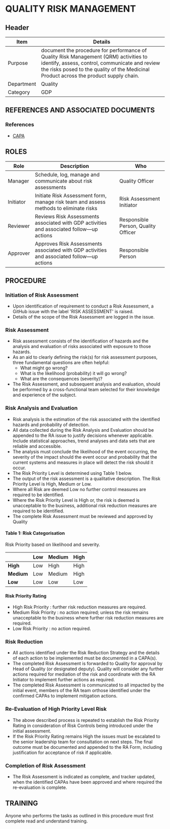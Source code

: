 # QUALITY RISK MANAGEMENT

## Header

|Item          |Details          |
|--------------|---------------|
|Purpose       |document the procedure for performance of Quality Risk Management (QRM) activities to identify, assess, control, communicate and review the risks posed to the quality of the Medicinal Product across the product supply chain.|
|Department    |Quality |
|Category     |GDP |

## REFERENCES AND ASSOCIATED DOCUMENTS

### References

* [CAPA][YUISV]

## ROLES

Role     |   Description    |   Who
------   |   --------       |  ----
Manager |  Schedule, log, manage and communicate about risk assessments | Quality Officer
Initiator | Initiate Risk Assessment form, manage risk team and assess methods to eliminate risks | Risk Assessment Initiator
Reviewer | Reviews Risk Assessments associated with GDP activities and associated follow—up actions | Responsible Person, Quality Officer
Approver | Approves Risk Assessments associated with GDP activities and associated follow—up actions  | Responsible Person

## PROCEDURE

### Initiation of Risk Assessment

* Upon identification of requirement to conduct a Risk Assessment, a GitHub issue with the label 'RISK ASSESSMENT' is raised.
* Details of the scope of the Risk Assessment are logged in the issue.

### Risk Assessment

* Risk assessment consists of the identification of hazards and the analysis and evaluation of risks associated with exposure to those hazards.
* As an aid to clearly defining the risk(s) for risk assessment purposes, three fundamental questions are often helpful:
  * What might go wrong?
  * What is the likelihood (probability) it will go wrong?
  * What are the consequences (severity)?
* The Risk Assessment, and subsequent analysis and evaluation, should be performed by a cross-functional team selected for their knowledge and experience of the subject.

### Risk Analysis and Evaluation

* Risk analysis is the estimation of the risk associated with the identified hazards and probability of detection.
* All data collected during the Risk Analysis and Evaluation should be appended to the RA issue to justify decisions whenever applicable. Include statistical approaches, trend analyses and data sets that are reliable and accessible.
* The analysis must conclude the likelihood of the event occurring, the severity of the impact should the event occur and probability that the current systems and measures in place will detect the risk should it occur.
* The Risk Priority Level is determined using Table 1 below.
* The output of the risk assessment is a qualitative description. The Risk Priority Level is High, Medium or Low.
* Where all Risk are deemed Low no further control measures are required to be identified.
* Where the Risk Priority Level is High or, the risk is deemed is unacceptable to the business, additional risk reduction measures are required to be identified.
* The complete Risk Assessment must be reviewed and approved by Quality

#### Table 1: Risk Categorisation

Risk Priority based on likelihood and severity.

|             | Low   | Medium  |   High  |
|-----------|------------|------------|------------|
|     **High**  | Low   | High     |  High   |
|     **Medium** | Low   | Medium    |   High   |
|     **Low**  | Low   | Low     |   Low   |

#### Risk Priority Rating

* High Risk Priority : further risk reduction measures are required.
* Medium Risk Priority : no action required; unless the risk remains unacceptable to the business where further risk reduction measures are required.
* Low Risk Priority : no action required.

### Risk Reduction

* All actions identified under the Risk Reduction Strategy and the details of each action to be implemented must be documented in a CAPA(s).
* The completed Risk Assessment is forwarded to Quality for approval by Head of Quality (or designated deputy). Quality will consider any further actions required for mediation of the risk and coordinate with the RA Initiator to implement further actions as required.
* The completed Risk Assessment is communicated to all impacted by the initial event, members of the RA team orthose identified under the confirmed CAPAs to implement mitigation actions.

### Re-Evaluation of High Priority Level Risk

* The above described process is repeated to establish the Risk Priority Rating in consideration of Risk Controls being introduced under the initial assessment.
* If the Risk Priority Rating remains High the issues must be escalated to the senior leadership team for consultation on next steps. The final outcome must be documented and appended to the RA Form, including justification for acceptance of risk if applicable.

### Completion of Risk Assessment

* The Risk Assessment is indicated as complete, and tracker updated, when the identified CAPAs have been approved and where required the re-evaluation is complete.

## TRAINING

Anyone who performs the tasks as outlined in this procedure must first complete read and understand training.

[GMP Guidelines]: https://ec.europa.eu/health/documents/eudralex/vol-4_en]
[GDP Guidelines]: https://eur-lex.europa.eu/LexUriServ/LexUriServ.do?uri=OJ:C:2013:343:0001:0014:EN:PDF
[GVP Guidelines]: https://www.ema.europa.eu/en/documents/regulatory-procedural-guideline/guideline-good-pharmacovigilance-practices-gvp-module-vi-collection-management-submission-reports_en.pdf
[Directive 2010/84/EU]: https://ec.europa.eu/health/sites/health/files/files/eudralex/vol-1/dir_2010_84/dir_2010_84_en.pdf
[Regulation EU No 1235/2010]: https://eur-lex.europa.eu/legal-content/EN/TXT/?uri=CELEX:32010R1235
[AMXWS]: /procedures/Procedure_GDP_AMXWS_Management_of_Standard_Operating_Procedures.md
[XIDEX]: /procedures/Procedure_GDP_XIDEX_Responsible_Person.md
[BWRPX]: /procedures/Procedure_GDP_BWRPX_Documentation_Control.md
[XCEUG]: /procedures/Procedure_GDP_XCEUG_Deviations.md
[UYNEF]: /procedures/Procedure_GDP_UYNEF_Change_Control.md
[OZCFN]: /procedures/Procedure_GDP_OZCFN_Management_Review_And_Monitoring.md
[LBHIY]: /procedures/Procedure_GDP_LBHIY_Quality_Risk_Management.md
[ZWJPR]: /procedures/Procedure_GDP_ZWJPR_Training.md
[VQICE]: /procedures/Procedure_GDP_VQICE_Receipt_Of_Medicinal_Products.md
[AGTXC]: /procedures/Procedure_GDP_AGTXC_Establishing_The_Authority_Of_Suppliers_To_Supply_Medicinal_Products.md
[ZIWKI]: /procedures/Procedure_GDP_ZIWKI_Customer_Complaints.md
[VOZWP]: /procedures/Procedure_GDP_VOZWP_Recall_Procedure.md
[HBQIN]: /procedures/Procedure_GDP_HBQIN_Outsourced_Activities.md
[GMQHI]: /procedures/Procedure_GDP_GMQHI_Self_Inspections.md
[VTOMR]: /procedures/Procedure_GDP_VTOMR_Falsified_Medicinal_Products.md
[BMAXZ]: /procedures/Procedure_GDP_BMAXZ_Medicinal_Product_Returns.md
[YUISV]: /procedures/Procedure_GDP_YUISV_CAPA.md
[QEAIC]: /procedures/Document_QEAIC_Glossary.md
[GGNHM]: /procedures/Procedure_GDP_GGNHM_Reporting_of_Adverse_Events.md
[AGDXV]: /procedures/Procedure_GDP_AGDXV_Serialisation.md
